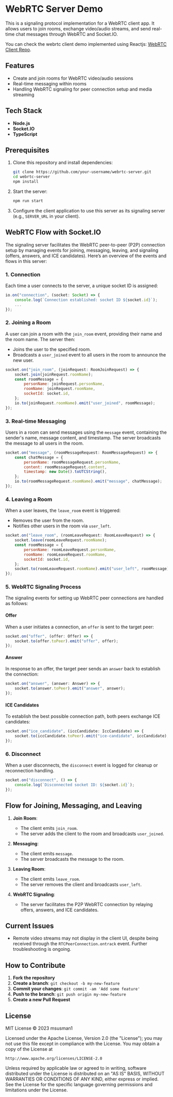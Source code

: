# WebRTC Server Demo 

This is a signaling protocol implementation for a WebRTC client app. It allows users to join rooms, exchange video/audio streams, and send real-time chat messages through WebRTC and Socket.IO.

You can check the webrtc client demo implemented using Reactjs: [WebRTC Client Repo](https://github.com/msusman1/webrtc-client).

## Features

- Create and join rooms for WebRTC video/audio sessions
- Real-time messaging within rooms
- Handling WebRTC signaling for peer connection setup and media streaming

## Tech Stack

- **Node.js**
- **Socket.IO**
- **TypeScript**

## Prerequisites

1. Clone this repository and install dependencies:

   ```bash
   git clone https://github.com/your-username/webrtc-server.git
   cd webrtc-server
   npm install
   ```

2. Start the server:

   ```bash
   npm run start
   ```

3. Configure the client application to use this server as its signaling server (e.g., `SERVER_URL` in your client).

## WebRTC Flow with Socket.IO

The signaling server facilitates the WebRTC peer-to-peer (P2P) connection setup by managing events for joining, messaging, leaving, and signaling (offers, answers, and ICE candidates). Here’s an overview of the events and flows in this server:

### 1. Connection

Each time a user connects to the server, a unique socket ID is assigned:

```javascript
io.on("connection", (socket: Socket) => {
    console.log(`Connection established: socket ID ${socket.id}`);
    ...
});
```

### 2. Joining a Room

A user can join a room with the `join_room` event, providing their name and the room name. The server then:
- Joins the user to the specified room.
- Broadcasts a `user_joined` event to all users in the room to announce the new user.

```javascript
socket.on("join_room", (joinRequest: RoomJoinRequest) => {
    socket.join(joinRequest.roomName);
    const roomMessage = {
        personName: joinRequest.personName,
        roomName: joinRequest.roomName,
        socketId: socket.id,
    };
    io.to(joinRequest.roomName).emit("user_joined", roomMessage);
});
```

### 3. Real-time Messaging

Users in a room can send messages using the `message` event, containing the sender's name, message content, and timestamp. The server broadcasts the message to all users in the room.

```javascript
socket.on("message", (roomMessageRequest: RoomMessageRequest) => {
    const chatMessage = {
        personName: roomMessageRequest.personName,
        content: roomMessageRequest.content,
        timestamp: new Date().toUTCString(),
    };
    io.to(roomMessageRequest.roomName).emit("message", chatMessage);
});
```

### 4. Leaving a Room

When a user leaves, the `leave_room` event is triggered:
- Removes the user from the room.
- Notifies other users in the room via `user_left`.

```javascript
socket.on("leave_room", (roomLeaveRequest: RoomLeaveRequest) => {
    socket.leave(roomLeaveRequest.roomName);
    const roomMessage = {
        personName: roomLeaveRequest.personName,
        roomName: roomLeaveRequest.roomName,
        socketId: socket.id,
    };
    socket.to(roomLeaveRequest.roomName).emit("user_left", roomMessage);
});
```

### 5. WebRTC Signaling Process

The signaling events for setting up WebRTC peer connections are handled as follows:

#### Offer

When a user initiates a connection, an `offer` is sent to the target peer:

```javascript
socket.on("offer", (offer: Offer) => {
    socket.to(offer.toPeer).emit("offer", offer);
});
```

#### Answer

In response to an offer, the target peer sends an `answer` back to establish the connection:

```javascript
socket.on("answer", (answer: Answer) => {
    socket.to(answer.toPeer).emit("answer", answer);
});
```

#### ICE Candidates

To establish the best possible connection path, both peers exchange ICE candidates:

```javascript
socket.on("ice_candidate", (iccCandidate: IccCandidate) => {
    socket.to(iccCandidate.toPeer).emit("ice-candidate", iccCandidate);
});
```

### 6. Disconnect

When a user disconnects, the `disconnect` event is logged for cleanup or reconnection handling.

```javascript
socket.on("disconnect", () => {
    console.log(`Disconnected socket ID: ${socket.id}`);
});
```

## Flow for Joining, Messaging, and Leaving

1. **Join Room**:
    - The client emits `join_room`.
    - The server adds the client to the room and broadcasts `user_joined`.

2. **Messaging**:
    - The client emits `message`.
    - The server broadcasts the message to the room.

3. **Leaving Room**:
    - The client emits `leave_room`.
    - The server removes the client and broadcasts `user_left`.

4. **WebRTC Signaling**:
    - The server facilitates the P2P WebRTC connection by relaying offers, answers, and ICE candidates.

## Current Issues

- Remote video streams may not display in the client UI, despite being received through the `RTCPeerConnection.ontrack` event. Further troubleshooting is ongoing.

## How to Contribute

1. **Fork the repository**
2. **Create a branch**: `git checkout -b my-new-feature`
3. **Commit your changes**: `git commit -am 'Add some feature'`
4. **Push to the branch**: `git push origin my-new-feature`
5. **Create a new Pull Request**

## License

MIT License © 2023 msusman1

Licensed under the Apache License, Version 2.0 (the "License");
you may not use this file except in compliance with the License.
You may obtain a copy of the License at

    http://www.apache.org/licenses/LICENSE-2.0
Unless required by applicable law or agreed to in writing, software
distributed under the License is distributed on an "AS IS" BASIS,
WITHOUT WARRANTIES OR CONDITIONS OF ANY KIND, either express or implied.
See the License for the specific language governing permissions and
limitations under the License.


 
